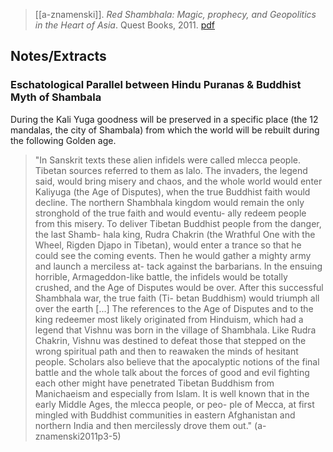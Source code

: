 > [[a-znamenski]]. *Red Shambhala: Magic, prophecy, and Geopolitics in the Heart of Asia*. Quest Books, 2011. [pdf](a/a-znamenski2011.pdf)


## Notes/Extracts
### Eschatological Parallel between Hindu Puranas & Buddhist Myth of Shambala 
During the Kali Yuga goodness will be preserved in a specific place (the 12 mandalas, the city of Shambala) from which the world will be rebuilt during the following Golden age.

> "In Sanskrit texts these alien infidels were called mlecca people. Tibetan sources referred to them as lalo. The invaders, the legend said, would bring misery and chaos, and the whole world would enter Kaliyuga (the Age of Disputes), when the true Buddhist faith would decline. The northern Shambhala kingdom would remain the only stronghold of the true faith and would eventu- ally redeem people from this misery. To deliver Tibetan Buddhist people from the danger, the last Shamb- hala king, Rudra Chakrin (the Wrathful One with the Wheel, Rigden Djapo in Tibetan), would enter a trance so that he could see the coming events. Then he would gather a mighty army and launch a merciless at- tack against the barbarians. In the ensuing horrible, Armageddon-like battle, the infidels would be totally crushed, and the Age of Disputes would be over. After this successful Shambhala war, the true faith (Ti- betan Buddhism) would triumph all over the earth [...] The references to the Age of Disputes and to the king redeemer most likely originated from Hinduism, which had a legend that Vishnu was born in the village of Shambhala. Like Rudra Chakrin, Vishnu was destined to defeat those that stepped on the wrong spiritual path and then to reawaken the minds of hesitant people. Scholars also believe that the apocalyptic notions of the final battle and the whole talk about the forces of good and evil fighting each other might have penetrated Tibetan Buddhism from Manichaeism and especially from Islam. It is well known that in the early Middle Ages, the mlecca people, or peo- ple of Mecca, at first mingled with Buddhist communities in eastern Afghanistan and northern India and then mercilessly drove them out." (a-znamenski2011p3-5)